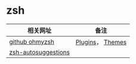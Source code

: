 # zsh

| 相关网址                                                     | 备注                                                         |
| ------------------------------------------------------------ | ------------------------------------------------------------ |
| [github ohmyzsh](https://github.com/ohmyzsh/ohmyzsh)         | [Plugins](https://github.com/ohmyzsh/ohmyzsh/wiki/Plugins)， [Themes](https://github.com/ohmyzsh/ohmyzsh/wiki/Themes) |
| [zsh-autosuggestions](https://github.com/zsh-users/zsh-autosuggestions) |                                                              |


